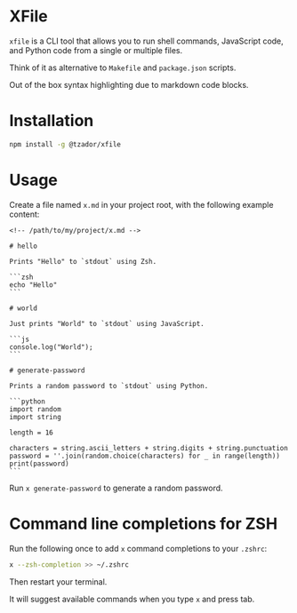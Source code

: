 # XFile

`xfile` is a CLI tool that allows you to run shell commands, JavaScript code, and Python code from a single or multiple files.

Think of it as alternative to `Makefile` and `package.json` scripts.

Out of the box syntax highlighting due to markdown code blocks.

# Installation

```zsh
npm install -g @tzador/xfile
```

# Usage

Create a file named `x.md` in your project root, with the following example content:

    <!-- /path/to/my/project/x.md -->

    # hello

    Prints "Hello" to `stdout` using Zsh.

    ```zsh
    echo "Hello"
    ```

    # world

    Just prints "World" to `stdout` using JavaScript.

    ```js
    console.log("World");
    ```

    # generate-password

    Prints a random password to `stdout` using Python.

    ```python
    import random
    import string

    length = 16

    characters = string.ascii_letters + string.digits + string.punctuation
    password = ''.join(random.choice(characters) for _ in range(length))
    print(password)
    ```

Run `x generate-password` to generate a random password.

# Command line completions for ZSH

Run the following once to add `x` command completions to your `.zshrc`:

```zsh
x --zsh-completion >> ~/.zshrc
```

Then restart your terminal.

It will suggest available commands when you type `x` and press tab.

